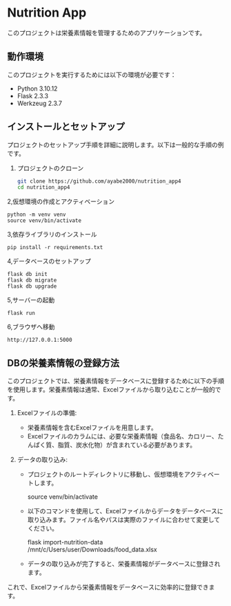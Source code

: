 # Nutrition App

このプロジェクトは栄養素情報を管理するためのアプリケーションです。

## 動作環境

このプロジェクトを実行するためには以下の環境が必要です：

- Python 3.10.12
- Flask 2.3.3
- Werkzeug 2.3.7

## インストールとセットアップ

プロジェクトのセットアップ手順を詳細に説明します。以下は一般的な手順の例です。

1. プロジェクトのクローン

   ```bash
   git clone https://github.com/ayabe2000/nutrition_app4
   cd nutrition_app4

2,仮想環境の作成とアクティベーション

    python -m venv venv
    source venv/bin/activate

3,依存ライブラリのインストール

    pip install -r requirements.txt

4,データベースのセットアップ

    flask db init
    flask db migrate
    flask db upgrade

5,サーバーの起動

    flask run

6,ブラウザへ移動

    http://127.0.0.1:5000




## DBの栄養素情報の登録方法

このプロジェクトでは、栄養素情報をデータベースに登録するために以下の手順を使用します。栄養素情報は通常、Excelファイルから取り込むことが一般的です。

1. Excelファイルの準備:
   
   - 栄養素情報を含むExcelファイルを用意します。
   - Excelファイルのカラムには、必要な栄養素情報（食品名、カロリー、たんぱく質、脂質、炭水化物）が含まれている必要があります。

2. データの取り込み:

   - プロジェクトのルートディレクトリに移動し、仮想環境をアクティベートします。

     source venv/bin/activate


   - 以下のコマンドを使用して、Excelファイルからデータをデータベースに取り込みます。ファイル名やパスは実際のファイルに合わせて変更してください。

     flask import-nutrition-data /mnt/c/Users/user/Downloads/food_data.xlsx

   - データの取り込みが完了すると、栄養素情報がデータベースに登録されます。

これで、Excelファイルから栄養素情報をデータベースに効率的に登録できます。